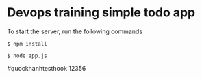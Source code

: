 # Devops training simple todo app

To start the server, run the following commands
```shell
$ npm install
```
```shell
$ node app.js
```
#quockhanhtesthook
12356
